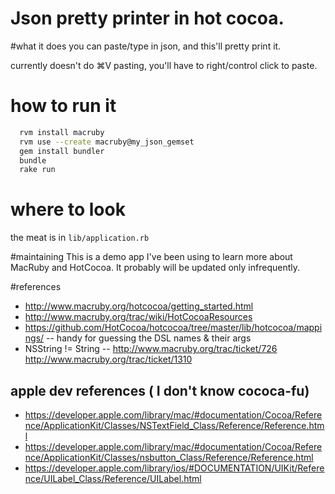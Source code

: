 Json pretty printer in hot cocoa.
====================

#what it does
you can paste/type in json, and this'll pretty print it.

currently doesn't do ⌘V pasting, you'll have to right/control click to paste.

# how to run it

```bash
  rvm install macruby
  rvm use --create macruby@my_json_gemset
  gem install bundler
  bundle
  rake run
```
# where to look

the meat is in `lib/application.rb`

#maintaining
This is a demo app I've been using to learn more about MacRuby and HotCocoa. It probably will be updated only infrequently.

#references
* http://www.macruby.org/hotcocoa/getting_started.html
* http://www.macruby.org/trac/wiki/HotCocoaResources
* https://github.com/HotCocoa/hotcocoa/tree/master/lib/hotcocoa/mappings/ -- handy for guessing the DSL names & their args
* NSString != String -- http://www.macruby.org/trac/ticket/726 http://www.macruby.org/trac/ticket/1310

## apple dev references ( I don't know cococa-fu)

* https://developer.apple.com/library/mac/#documentation/Cocoa/Reference/ApplicationKit/Classes/NSTextField_Class/Reference/Reference.html
* https://developer.apple.com/library/mac/#documentation/Cocoa/Reference/ApplicationKit/Classes/nsbutton_Class/Reference/Reference.html
* https://developer.apple.com/library/ios/#DOCUMENTATION/UIKit/Reference/UILabel_Class/Reference/UILabel.html

